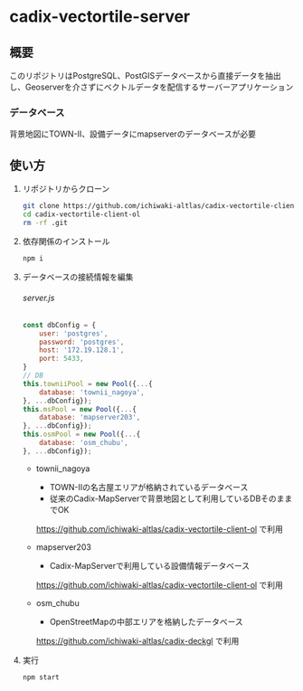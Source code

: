 # cadix-vectortile-server

## 概要

このリポジトリはPostgreSQL、PostGISデータベースから直接データを抽出し、Geoserverを介さずにベクトルデータを配信するサーバーアプリケーション



### データベース

背景地図にTOWN-II、設備データにmapserverのデータベースが必要



## 使い方

1. リポジトリからクローン

   ```bash
   git clone https://github.com/ichiwaki-altlas/cadix-vectortile-client-ol.git
   cd cadix-vectortile-client-ol
   rm -rf .git
   ```

2. 依存関係のインストール

   ```bash
   npm i
   ```

3. データベースの接続情報を編集

   ###### server.js

   ```javascript
   const dbConfig = {
       user: 'postgres',
       password: 'postgres',
       host: '172.19.128.1',
       port: 5433,
   }
   // DB
   this.towniiPool = new Pool({...{
       database: 'townii_nagoya',
   }, ...dbConfig});
   this.msPool = new Pool({...{
       database: 'mapserver203',
   }, ...dbConfig});
   this.osmPool = new Pool({...{
       database: 'osm_chubu',
   }, ...dbConfig});
   ```

   * townii_nagoya

     * TOWN-IIの名古屋エリアが格納されているデータベース
     * 従来のCadix-MapServerで背景地図として利用しているDBそのままでOK

     https://github.com/ichiwaki-altlas/cadix-vectortile-client-ol で利用

   * mapserver203

     * Cadix-MapServerで利用している設備情報データベース

     https://github.com/ichiwaki-altlas/cadix-vectortile-client-ol で利用

   * osm_chubu

     * OpenStreetMapの中部エリアを格納したデータベース

     https://github.com/ichiwaki-altlas/cadix-deckgl で利用

4. 実行

   ```bash
   npm start
   ```

